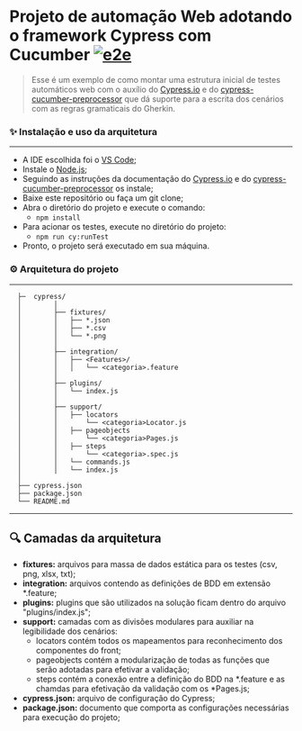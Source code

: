 # Projeto de automação Web adotando o framework Cypress com Cucumber [![e2e](https://github.com/adelitofarias/compra_carrinho_item/actions/workflows/ci.yml/badge.svg)](https://github.com/adelitofarias/compra_carrinho_item/actions/workflows/ci.yml)
> Esse é um exemplo de como montar uma estrutura inicial de testes automáticos web com o auxílio do [Cypress.io][cy] e do [cypress-cucumber-preprocessor][cucumber] que dá suporte para a escrita dos cenários com as regras gramaticais do Gherkin.
> 

### ✨ Instalação e uso da arquitetura
-----------------------
- A IDE escolhida foi o [VS Code][vs];
- Instale o [Node.js](https://nodejs.org/en/download/);
- Seguindo as instruções da documentação do [Cypress.io][cyDOC] e do [cypress-cucumber-preprocessor][cucumber] os instale;
- Baixe este repositório ou faça um git clone;
- Abra o diretório do projeto e execute o comando:
    - `npm install`
- Para acionar os testes, execute no diretório do projeto:
    - `npm run cy:runTest`
- Pronto, o projeto será executado em sua máquina.

### ⚙️ Arquitetura do projeto
-----------------------

```
  ├─  cypress/
  │        │
  │        ├── fixtures/
  │        │   ├── *.json
  │        │   ├── *.csv       
  │        │   └── *.png
  │        │
  │        ├── integration/
  │        │   ├── <Features>/
  │        │   │   └── <categoria>.feature
  │        │
  │        ├── plugins/
  │        │   └── index.js
  │        │
  │        ├── support/
  │        │   ├── locators
  │        │       └── <categoria>Locator.js
  │        │   ├── pageobjects
  │        │       └── <categoria>Pages.js
  │        │   ├── steps
  │        │       └── <categoria>.spec.js
  │        │   └── commands.js
  │        │   └── index.js
  │ 
  ├── cypress.json
  ├── package.json
  └── README.md
```
---------------------------------------
## 🔍 Camadas da arquitetura

 - **fixtures:** arquivos para massa de dados estática para os testes (csv, png, xlsx, txt);
 - **integration:** arquivos contendo as definições de BDD em extensão *.feature;
 - **plugins:** plugins que são utilizados na solução ficam dentro do arquivo "plugins/index.js";
 - **support:** camadas com as divisões modulares para auxiliar na legibilidade dos cenários:
    - locators contém todos os mapeamentos para reconhecimento dos componentes do front;
    - pageobjects contém a modularização de todas as funções que serão adotadas para efetivar a validação;
    - steps contém a conexão entre a definição do BDD na *.feature e as chamdas para efetivação da validação com os *Pages.js;
 - **cypress.json:** arquivo de configuração do Cypress;
 - **package.json:** documento que comporta as configurações necessárias para execução do projeto; 



[cy]:https://github.com/cypress-io/cypress 
[cyDOC]:https://docs.cypress.io/guides/getting-started/installing-cypress.html#System-requirements
[cucumber]: https://github.com/TheBrainFamily/cypress-cucumber-preprocessor
[vs]: https://code.visualstudio.com/

